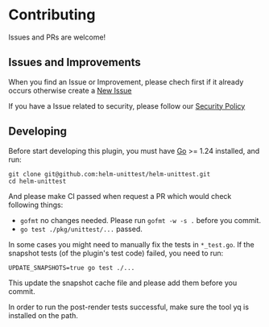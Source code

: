 # Contributing

Issues and PRs are welcome!

## Issues and Improvements

When you find an Issue or Improvement, please chech first if it already occurs
otherwise create a [New Issue](https://github.com/helm-unittest/helm-unittest/issues/new/choose)

If you have a Issue related to security, please follow our [Security Policy](./SECURITY.md)

## Developing

Before start developing this plugin, you must have [Go](https://golang.org/doc/install) >= 1.24 installed, and run:

```
git clone git@github.com:helm-unittest/helm-unittest.git
cd helm-unittest
```

And please make CI passed when request a PR which would check following things:

- `gofmt` no changes needed. Please run `gofmt -w -s .` before you commit.
- `go test ./pkg/unittest/...` passed.

In some cases you might need to manually fix the tests in `*_test.go`. If the snapshot tests (of the plugin's test code) failed, you need to run:

```
UPDATE_SNAPSHOTS=true go test ./...
```

This update the snapshot cache file and please add them before you commit.

In order to run the post-render tests successful, make sure the tool yq is installed on the path.
